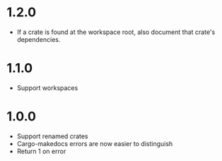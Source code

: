 # 1.2.0
- If a crate is found at the workspace root, also document that crate's dependencies.
# 1.1.0
- Support workspaces
# 1.0.0
- Support renamed crates
- Cargo-makedocs errors are now easier to distinguish
- Return 1 on error
